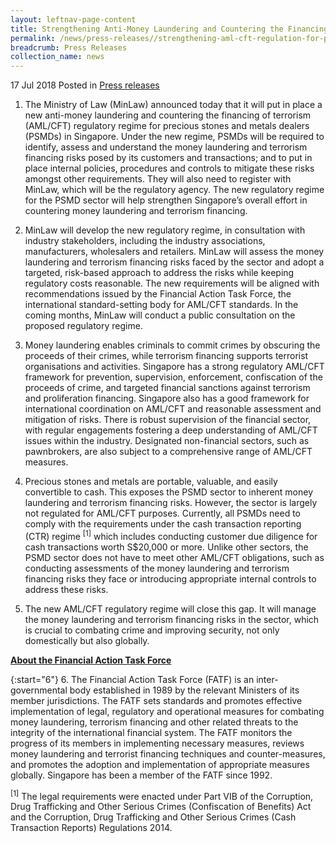 ```yaml
---
layout: leftnav-page-content
title: Strengthening Anti-Money Laundering and Countering the Financing of Terrorism Regulation for the Precious Stones and Metals Dealers Sector
permalink: /news/press-releases//strengthening-aml-cft-regulation-for-psmd-sector
breadcrumb: Press Releases
collection_name: news
---
```


17 Jul 2018 Posted in [Press releases](/news/press-releases)

1. The Ministry of Law (MinLaw) announced today that it will put in place a new anti-money laundering and countering the financing of terrorism (AML/CFT) regulatory regime for precious stones and metals dealers (PSMDs) in Singapore. Under the new regime, PSMDs will be required to identify, assess and understand the money laundering and terrorism financing risks posed by its customers and transactions; and to put in place internal policies, procedures and controls to mitigate these risks amongst other requirements. They will also need to register with MinLaw, which will be the regulatory agency. The new regulatory regime for the PSMD sector will help strengthen Singapore’s overall effort in countering money laundering and terrorism financing.

2. MinLaw will develop the new regulatory regime, in consultation with industry stakeholders, including the industry associations, manufacturers, wholesalers and retailers. MinLaw will assess the money laundering and terrorism financing risks faced by the sector and adopt a targeted, risk-based approach to address the risks while keeping regulatory costs reasonable. The new requirements will be aligned with recommendations issued by the Financial Action Task Force, the international standard-setting body for AML/CFT standards. In the coming months, MinLaw will conduct a public consultation on the proposed regulatory regime.

3. Money laundering enables criminals to commit crimes by obscuring the proceeds of their crimes, while terrorism financing supports terrorist organisations and activities. Singapore has a strong regulatory AML/CFT framework for prevention, supervision, enforcement, confiscation of the proceeds of crime, and targeted financial sanctions against terrorism and proliferation financing. Singapore also has a good framework for international coordination on AML/CFT and reasonable assessment and mitigation of risks. There is robust supervision of the financial sector, with regular engagements fostering a deep understanding of AML/CFT issues within the industry. Designated non-financial sectors, such as pawnbrokers, are also subject to a comprehensive range of AML/CFT measures.

4. Precious stones and metals are portable, valuable, and easily convertible to cash. This exposes the PSMD sector to inherent money laundering and terrorism financing risks. However, the sector is largely not regulated for AML/CFT purposes. Currently, all PSMDs need to comply with the requirements under the cash transaction reporting (CTR) regime <sup>[1]</sup> which includes conducting customer due diligence for cash transactions worth S$20,000 or more. Unlike other sectors, the PSMD sector does not have to meet other AML/CFT obligations, such as conducting assessments of the money laundering and terrorism financing risks they face or introducing appropriate internal controls to address these risks.

5. The new AML/CFT regulatory regime will close this gap. It will manage the money laundering and terrorism financing risks in the sector, which is crucial to combating crime and improving security, not only domestically but also globally.

**<u>About the Financial Action Task Force</u>**

{:start="6"}
6. The Financial Action Task Force (FATF) is an inter-governmental body established in 1989 by the relevant Ministers of its member jurisdictions. The FATF sets standards and promotes effective implementation of legal, regulatory and operational measures for combating money laundering, terrorism financing and other related threats to the integrity of the international financial system. The FATF monitors the progress of its members in implementing necessary measures, reviews money laundering and terrorist financing techniques and counter-measures, and promotes the adoption and implementation of appropriate measures globally. Singapore has been a member of the FATF since 1992.

<sup>[1]</sup> The legal requirements were enacted under Part VIB of the Corruption, Drug Trafficking and Other Serious Crimes (Confiscation of Benefits) Act and the Corruption, Drug Trafficking and Other Serious Crimes (Cash Transaction Reports) Regulations 2014.

